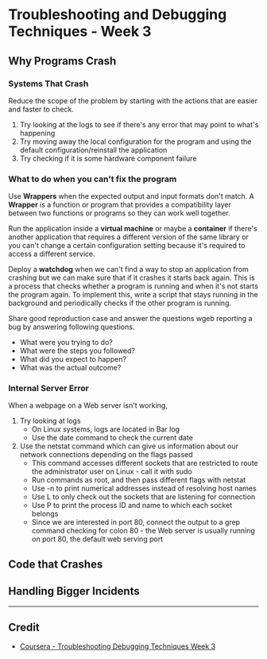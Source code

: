 # Troubleshooting and Debugging Techniques - Week 3

## Why Programs Crash

### Systems That Crash

Reduce the scope of the problem by starting with the actions that are easier and faster to check.

1. Try looking at the logs to see if there's any error that may point to what's happening
2. Try moving away the local configuration for the program and using the default configuration/reinstall the application
3. Try checking if it is some hardware component failure

### What to do when you can't fix the program

Use **Wrappers** when the expected output and input formats don't match. A **Wrapper** is a function or program that provides a compatibility layer between two functions or programs so they can work well together.

Run the application inside a **virtual machine** or maybe a **container** if there's another application that requires a different version of the same library or you can't change a certain configuration setting because it's required to access a different service.

Deploy a **watchdog** when we can't find a way to stop an application from crashing but we can make sure that if it crashes it starts back again. This is a process that checks whether a program is running and when it's not starts the program again. To implement this, write a script that stays running in the background and periodically checks if the other program is running.

Share good reproduction case and answer the questions wgeb reporting a bug by answering following questions.

* What were you trying to do?
* What were the steps you followed?
* What did you expect to happen?
* What was the actual outcome?

### Internal Server Error

When a webpage on a Web server isn't working,

1. Try looking at logs
    * On Linux systems, logs are located in Bar log
    * Use the date command to check the current date
2. Use the netstat command which can give us information about our network connections depending on the flags  passed
    * This command accesses different sockets that are restricted to route the administrator user on Linux - call it with sudo
    * Run commands as root, and then pass different flags with netstat
    * Use -n to print numerical addresses instead of resolving host names
    * Use L to only check out the sockets that are listening for connection
    * Use P to print the process ID and name to which each socket belongs
    * Since we are interested in port 80, connect the output to a grep command checking for colon 80 - the Web server is usually running on port 80, the default web serving port

## Code that Crashes

## Handling Bigger Incidents

---

## Credit

* [Coursera - Troubleshooting Debugging Techniques Week 3](https://www.coursera.org/learn/troubleshooting-debugging-techniques/home/week/3)
